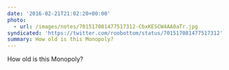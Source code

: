 ```yaml
---
date: '2016-02-21T21:02:20+00:00'
photo:
  - url: /images/notes/701517081477517312-CbxKESCW4AA0aTr.jpg
syndicated: 'https://twitter.com/roobottom/status/701517081477517312'
summary: How old is this Monopoly?
---
```

How old is this Monopoly? 
